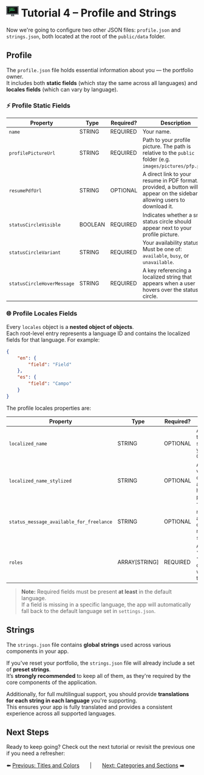# <img src="../assets/logo.png"> Tutorial 4 – Profile and Strings

Now we're going to configure two other JSON files: `profile.json` and `strings.json`, both located at the root of the `public/data` folder.

## Profile

The `profile.json` file holds essential information about you — the portfolio owner.  
It includes both **static fields** (which stay the same across all languages) and **locales fields** (which can vary by language).

### ⚡ Profile Static Fields

| Property                   | Type     | Required? | Description                                                                                                                 |
|----------------------------|----------|-----------|-----------------------------------------------------------------------------------------------------------------------------|
| `name`                     | STRING   | REQUIRED  | Your name.                                                                                                                  |
| `profilePictureUrl`        | STRING   | REQUIRED  | Path to your profile picture. The path is relative to the `public` folder (e.g. `images/pictures/pfp.png`).                 |
| `resumePdfUrl`             | STRING   | OPTIONAL  | A direct link to your resume in PDF format. If provided, a button will appear on the sidebar allowing users to download it. |
| `statusCircleVisible`      | BOOLEAN  | REQUIRED  | Indicates whether a small status circle should appear next to your profile picture.                                         |
| `statusCircleVariant`      | STRING   | REQUIRED  | Your availability status. Must be one of: `available`, `busy`, or `unavailable`.                                            |
| `statusCircleHoverMessage` | STRING   | REQUIRED  | A key referencing a localized string that appears when a user hovers over the status circle.                                |

### 🌐 Profile Locales Fields

Every `locales` object is a **nested object of objects**.  
Each root-level entry represents a language ID and contains the localized fields for that language. For example:

```json
{
    "en": {
        "field": "Field"
    },
    "es": {
        "field": "Campo"
    }
}
```

The profile locales properties are:

| Property                                     | Type          | Required? | Description                                                                                                                                    |
|----------------------------------------------|---------------|-----------|------------------------------------------------------------------------------------------------------------------------------------------------|
| `localized_name`                             | STRING        | OPTIONAL  | A version of your name translated into the selected language (e.g., your Spanish name or Chinese name).                                        |
| `localized_name_stylized`                    | STRING        | OPTIONAL  | An **HTML-formatted** version of your name. You can use `[[text]]` for **bold** and `{{text}}` for highlighting with the primary theme color.  |
| `status_message_available_for_freelance`     | STRING        | OPTIONAL  | The default status message for your availability. You can customize or add other messages based on your `statusCircleHoverMessage`.            |
| `roles`                                      | ARRAY[STRING] | REQUIRED  | A list of roles (e.g., `"Frontend Developer"`, `"Designer"`). If more than one is provided, the app will animate between them every 5 seconds. |


> **Note:** Required fields must be present **at least** in the default language.  
> If a field is missing in a specific language, the app will automatically fall back to the default language set in `settings.json`.

## Strings

The `strings.json` file contains **global strings** used across various components in your app.

If you've reset your portfolio, the `strings.json` file will already include a set of **preset strings**.  
It’s **strongly recommended** to keep all of them, as they're required by the core components of the application.

Additionally, for full multilingual support, you should provide **translations for each string in each language** you're supporting.  
This ensures your app is fully translated and provides a consistent experience across all supported languages.

## Next Steps
Ready to keep going? Check out the next tutorial or revisit the previous one if you need a refresher:

⬅️ [Previous: Titles and Colors](./TUTORIAL_03_TITLES_AND_COLORS.md)
&nbsp;&nbsp;&nbsp;&nbsp;&nbsp;&nbsp;|&nbsp;&nbsp;&nbsp;&nbsp;&nbsp;&nbsp;
[Next: Categories and Sections](./TUTORIAL_05_CATEGORIES_AND_SECTIONS.md) ➡️ 